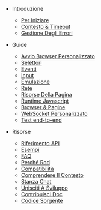 
- Introduzione

  - [Per Iniziare](get-started/README.md)
  - [Contesto & Timeout](context-and-timeout.md)
  - [Gestione Degli Errori](error-handling.md)

- Guide

  - [Avvio Browser Personalizzato](custom-launch.md)
  - [Selettori](selectors/README.md)
  - [Eventi](events/README.md)
  - [Input](input.md)
  - [Emulazione](emulation.md)
  - [Rete](network.md)
  - [Risorse Della Pagina](page-resources/README.md)
  - [Runtime Javascript](javascript-runtime.md)
  - [Browser & Pagine](browsers-pages.md)
  - [WebSocket Personalizzato](custom-websocket.md)
  - [Test end-to-end](end-to-end-testing.md)

- Risorse

  - [Riferimento API](api-reference.md)
  - [Esempi](examples.md)
  - [FAQ](faq/README.md)
  - [Perché Rod](why-rod.md)
  - [Compatibilità](compatibility.md)
  - [Comprendere Il Contesto](understand-context.md)
  - [Stanza Chat](chat-room.md)
  - [Unisciti A Sviluppo](join-development.md)
  - [Contribuisci Doc](contribute-doc.md)
  - [Codice Sorgente](source-code.md)
